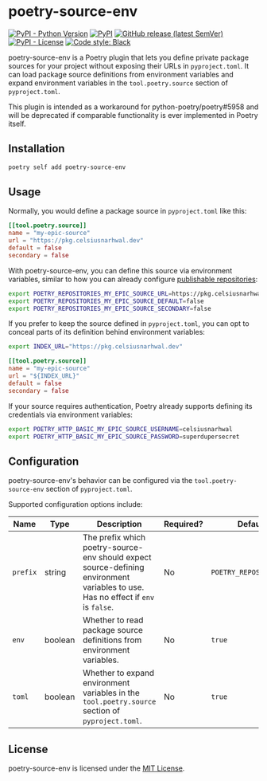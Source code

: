 # poetry-source-env

[![PyPI - Python Version](https://img.shields.io/pypi/pyversions/poetry-source-env?logo=python&logoColor=white&style=for-the-badge)](https://pypi.org/project/poetry-source-env)
[![PyPI](https://img.shields.io/pypi/v/poetry-source-env?logo=pypi&color=green&logoColor=white&style=for-the-badge)](https://pypi.org/project/poetry-source-env)
[![GitHub release (latest SemVer)](https://img.shields.io/github/v/release/celsiusnarhwal/poetry-source-env?logo=github&color=orange&logoColor=white&style=for-the-badge)](https://github.com/celsiusnarhwal/poetry-source-env/releases)
[![PyPI - License](https://img.shields.io/pypi/l/poetry-source-env?color=03cb98&style=for-the-badge)](https://github.com/celsiusnarhwal/poetry-source-env/blob/main/LICENSE.md)
[![Code style: Black](https://aegis.celsiusnarhwal.dev/badge/black?style=for-the-badge)](https://github.com/psf/black)

poetry-source-env is a Poetry plugin that lets you define private package sources for your project without exposing
their URLs in `pyproject.toml`. It can load package source definitions from environment variables and expand environment
variables in the `tool.poetry.source` section of `pyproject.toml`.

This plugin is intended as a workaround for python-poetry/poetry#5958 and will be deprecated if comparable functionality
is ever implemented in Poetry itself.

## Installation

```bash
poetry self add poetry-source-env
```

## Usage

Normally, you would define a package source in `pyproject.toml` like this:

```toml
[[tool.poetry.source]]
name = "my-epic-source"
url = "https://pkg.celsiusnarhwal.dev"
default = false
secondary = false

```

With poetry-source-env, you can define this source via environment variables, similar to how you can already
configure [publishable repositories](https://python-poetry.org/docs/repositories/#publishable-repositories:~:text=Alternatively%2C%20you%20can%20use%20environment%20variables%20to%20provide%20the%20credentials%3A):

```bash
export POETRY_REPOSITORIES_MY_EPIC_SOURCE_URL=https://pkg.celsiusnarhwal.dev
export POETRY_REPOSITORIES_MY_EPIC_SOURCE_DEFAULT=false
export POETRY_REPOSITORIES_MY_EPIC_SOURCE_SECONDARY=false
```

If you prefer to keep the source defined in `pyproject.toml`, you can opt to conceal parts of its definition behind
environment variables:

```bash
export INDEX_URL="https://pkg.celsiusnarhwal.dev"
```

```toml
[[tool.poetry.source]]
name = "my-epic-source"
url = "${INDEX_URL}"
default = false
secondary = false

```

If your source requires authentication, Poetry already supports defining its credentials via environment variables:

```bash
export POETRY_HTTP_BASIC_MY_EPIC_SOURCE_USERNAME=celsiusnarhwal
export POETRY_HTTP_BASIC_MY_EPIC_SOURCE_PASSWORD=superdupersecret
```

## Configuration

poetry-source-env's behavior can be configured via the `tool.poetry-source-env` section of `pyproject.toml`.

Supported configuration options include:

| **Name** | **Type** | **Description**                                                                                                                   | **Required?** | **Default**            |
| -------- | -------- | --------------------------------------------------------------------------------------------------------------------------------- | ------------- | ---------------------- |
| `prefix` | string   | The prefix which poetry-source-env should expect source-defining environment variables to use. Has no effect if `env` is `false`. | No            | `POETRY_REPOSITORIES_` |
| `env`    | boolean  | Whether to read package source definitions from environment variables.                                                            | No            | `true`                 |
| `toml`   | boolean  | Whether to expand environment variables in the `tool.poetry.source` section of `pyproject.toml`.                                  | No            | `true`                 |

## License

poetry-source-env is licensed under the [MIT License](https://github.com/celsiusnarhwal/poetry-source-env/blob/main/LICENSE.md).
